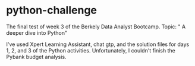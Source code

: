 # python-challenge
The final test of week 3 of the Berkely Data Analyst Bootcamp. Topic:  " A deeper dive into Python"

I've used Xpert Learning Assistant, chat gtp, and the solution files for days 1, 2, and 3 of the Python activities. 
Unfortunately, I couldn't finish the Pybank budget analysis.
